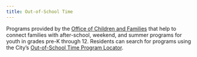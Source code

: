 ```yaml
---
title: Out-of-School Time
---
```

Programs provided by the [Office of Children and Families](https://www.phila.gov/programs/out-of-school-time-ost/) that help to connect families with after-school, weekend, and summer programs for youth in grades pre-K through 12. Residents can search for programs using the City’s [Out-of-School Time Program Locator](https://www.phila.gov/ost/program-locator/#/).